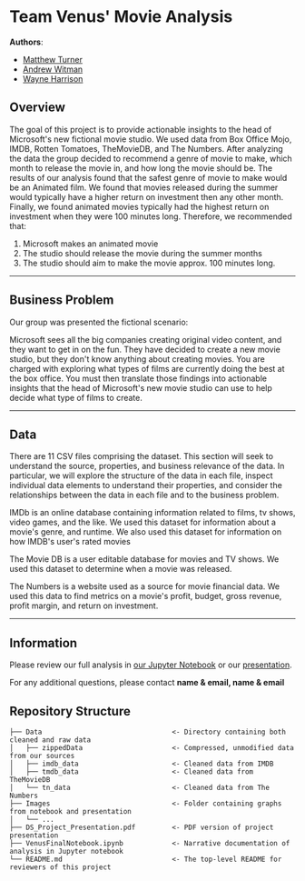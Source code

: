 # Team Venus' Movie Analysis

**Authors**: 
- [Matthew Turner](https://github.com/austint1121)
- [Andrew Witman](https://github.com/andrewwhitman)
- [Wayne Harrison](https://github.com/wharr1203)


## Overview

The goal of this project is to provide actionable insights to the head of Microsoft's new fictional movie studio. We
used data from Box Office Mojo, IMDB, Rotten Tomatoes, TheMovieDB, and The Numbers. After analyzing the data the group
decided to recommend a genre of movie to make, which month to release the movie in, and how long the movie should be.
The results of our analysis found that the safest genre of movie to make would be an Animated film. We found that movies 
released during the summer would typically have a higher return on investment then any other month. Finally, we found
animated movies typically had the highest return on investment when they were 100 minutes long.
Therefore, we recommended that:

1. Microsoft makes an animated movie
2. The studio should release the movie during the summer months
3. The studio should aim to make the movie approx. 100 minutes long.
***
## Business Problem

Our group was presented the fictional scenario:

Microsoft sees all the big companies creating original video content, and they want to get in on the fun. They have
decided to create a new movie studio, but they don't know anything about creating movies. You are charged with exploring
what types of films are currently doing the best at the box office. You must then translate those findings into
actionable insights that the head of Microsoft's new movie studio can use to help decide what type of films to create.

***

## Data
There are 11 CSV files comprising the dataset. This section will seek to understand the source, properties, and business
relevance of the data. In particular, we will explore the structure of the data in each file, inspect individual data
elements to understand their properties, and consider the relationships between the data in each file and to the
business problem.

IMDb is an online database  containing information related to films, tv shows, video games, and the like. We used 
this dataset for information about a movie's genre, and runtime. We also used this dataset for information on how IMDB's
user's rated movies

The Movie DB is a user editable database for movies and TV shows. We used this dataset to determine when a movie was
released.

The Numbers is a website used as a source for movie financial data. We used this data to find metrics on a movie's profit,
budget, gross revenue, profit margin, and return on investment.


***

## Information

Please review our full analysis in [our Jupyter Notebook](./VenusFinalNotebook.ipynb) or our [presentation](./presentation.pdf).

For any additional questions, please contact **name & email, name & email**

## Repository Structure

```
├── Data                                <- Directory containing both cleaned and raw data
│   ├── zippedData                      <- Compressed, unmodified data from our sources 
│   ├── imdb_data                       <- Cleaned data from IMDB
│   ├── tmdb_data                       <- Cleaned data from TheMovieDB
│   └── tn_data                         <- Cleaned data from The Numbers
├── Images                              <- Folder containing graphs from notebook and presentation
│   └── ...
├── DS_Project_Presentation.pdf         <- PDF version of project presentation
├── VenusFinalNotebook.ipynb            <- Narrative documentation of analysis in Jupyter notebook
└── README.md                           <- The top-level README for reviewers of this project
              

``` 